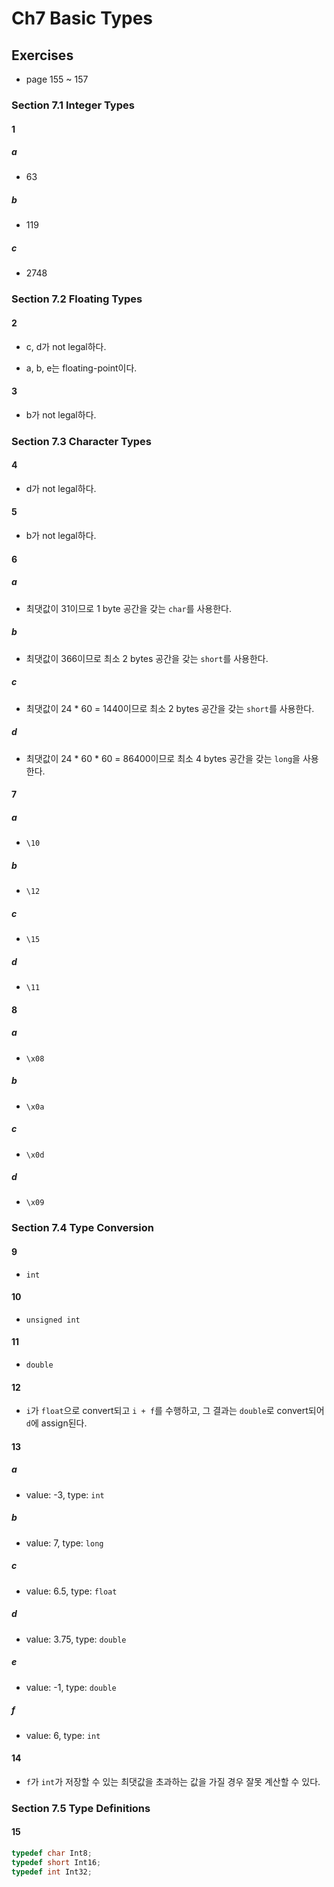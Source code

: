 # Ch7 Basic Types

## Exercises

- page 155 ~ 157

### Section 7.1 Integer Types

#### 1

##### a

- 63

##### b

- 119

##### c

- 2748

### Section 7.2 Floating Types

#### 2

- c, d가 not legal하다.

- a, b, e는 floating-point이다.

#### 3

- b가 not legal하다.

### Section 7.3 Character Types

#### 4

- d가 not legal하다.

#### 5

- b가 not legal하다.

#### 6

##### a

- 최댓값이 31이므로 1 byte 공간을 갖는 `char`를 사용한다.

##### b

- 최댓값이 366이므로 최소 2 bytes 공간을 갖는 `short`를 사용한다.

##### c

- 최댓값이 24 * 60 = 1440이므로 최소 2 bytes 공간을 갖는 `short`를 사용한다.

##### d

- 최댓값이 24 * 60 * 60 = 86400이므로 최소 4 bytes 공간을 갖는 `long`을 사용한다.

#### 7

##### a

- `\10`

##### b

- `\12`

##### c

- `\15`

##### d

- `\11`

#### 8

##### a

- `\x08`

##### b

- `\x0a`

##### c

- `\x0d`

##### d

- `\x09`

### Section 7.4 Type Conversion

#### 9

- `int`

#### 10

- `unsigned int`

#### 11

- `double`

#### 12

- `i`가 `float`으로 convert되고 `i + f`를 수행하고, 그 결과는 `double`로 convert되어 `d`에 assign된다.

#### 13

##### a

- value: -3, type: `int`

##### b

- value: 7, type: `long`

##### c

- value: 6.5, type: `float`

##### d

- value: 3.75, type: `double`

##### e

- value: -1, type: `double`

##### f

- value: 6, type: `int`

#### 14

- `f`가 `int`가 저장할 수 있는 최댓값을 초과하는 값을 가질 경우 잘못 계산할 수 있다.

### Section 7.5 Type Definitions

#### 15

```c
typedef char Int8;
typedef short Int16;
typedef int Int32;
```
